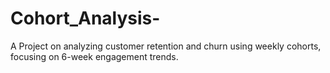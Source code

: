 # Cohort_Analysis-
A  Project on analyzing customer retention and churn using weekly cohorts, focusing on 6-week engagement trends.
